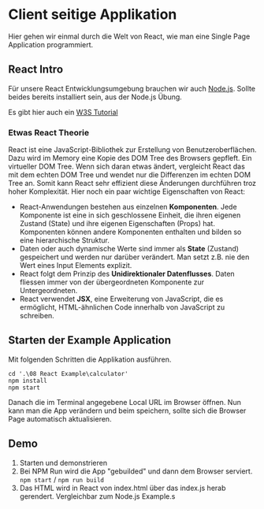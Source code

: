 # Client seitige Applikation
Hier gehen wir einmal durch die Welt von React, wie man eine Single Page Application programmiert.

## React Intro
Für unsere React Entwicklungsumgebung brauchen wir auch [Node.js](https://nodejs.org/).
Sollte beides bereits installiert sein, aus der Node.js Übung.

Es gibt hier auch ein [W3S Tutorial](https://www.w3schools.com/react/)

### Etwas React Theorie
React ist eine JavaScript-Bibliothek zur Erstellung von Benutzeroberflächen. Dazu wird im Memory eine Kopie des DOM Tree des Browsers gepfleft. Ein virtueller DOM Tree. Wenn sich daran etwas ändert, vergleicht React das mit dem echten DOM Tree und wendet nur die Differenzen im echten DOM Tree an.
Somit kann React sehr effizient diese Änderungen durchführen troz hoher Komplexität.
Hier noch ein paar wichtige Eigenschaften von React:
- React-Anwendungen bestehen aus einzelnen **Komponenten**. Jede Komponente ist eine in sich geschlossene Einheit, die ihren eigenen Zustand (State) und ihre eigenen Eigenschaften (Props) hat.
Komponenten können andere Komponenten enthalten und bilden so eine hierarchische Struktur.
- Daten oder auch dynamische Werte sind immer als **State** (Zustand) gespeichert und werden nur darüber verändert. Man setzt z.B. nie den Wert eines Input Elements explizit.
- React folgt dem Prinzip des **Unidirektionaler Datenflusses**. Daten fliessen immer von der übergeordneten Komponente zur Untergeordneten.
- React verwendet **JSX**, eine Erweiterung von JavaScript, die es ermöglicht, HTML-ähnlichen Code innerhalb von JavaScript zu schreiben.

## Starten der Example Application
Mit folgenden Schritten die Applikation ausführen.
```
cd '.\08 React Example\calculator'
npm install
npm start
```
Danach die im Terminal angegebene Local URL im Browser öffnen.
Nun kann man die App verändern und beim speichern, sollte sich die Browser Page automatisch aktualisieren.

## Demo
1. Starten und demonstrieren
1. Bei NPM Run wird die App "gebuilded" und dann dem Browser serviert. `npm start` / `npm run build`
1. Das HTML wird in React von index.html über das index.js herab gerendert. Vergleichbar zum Node.js Example.s